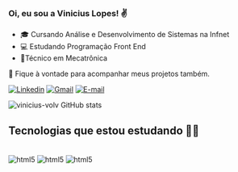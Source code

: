 ### Oi, eu sou a Vinicius Lopes! ✌️

* 🎓 Cursando Análise e Desenvolvimento de Sistemas na Infnet
* 💻 Estudando Programação Front End
* 🤖Técnico em Mecatrônica

📌 Fique à vontade para acompanhar meus projetos também.

[![Linkedin](https://img.shields.io/badge/LinkedIn-0A66C2.svg?style=for-the-badge&logo=LinkedIn&logoColor=white)](https://www.linkedin.com/in/vinicius-lopes-66946179/)
[![Gmail](https://img.shields.io/badge/Gmail-EA4335.svg?style=for-the-badge&logo=Gmail&logoColor=white)](mailto:vinicius.volv@gmmail)
[![E-mail](https://img.shields.io/badge/-Email-000?style=for-the-badge&logo=microsoft-outlook&logoColor=007BFF)](mailto:vinicius.volv@hotmail.com)

![vinicius-volv GitHub stats](https://github-readme-stats.vercel.app/api?username=vinicius-volv&show_icons=true&theme=gruvbox)

## Tecnologias que estou estudando 👨‍💻

<div style="display: inline_black"><br/>
<img align="center" alt="html5" src="https://img.shields.io/badge/JavaScript-F7DF1E.svg?style=for-the-badge&logo=JavaScript&logoColor=black"/>
<img align="center" alt="html5" src="https://img.shields.io/badge/HTML5-E34F26.svg?style=for-the-badge&logo=HTML5&logoColor=white"/>
<img align="center" alt="html5" src="https://img.shields.io/badge/CSS3-1572B6.svg?style=for-the-badge&logo=CSS3&logoColor=white"/>
</div>

